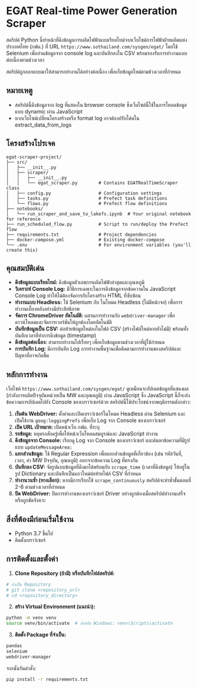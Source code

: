 # EGAT Real-time Power Generation Scraper

สคริปต์ Python นี้ทำหน้าที่ดึงข้อมูลการผลิตไฟฟ้าแบบเรียลไทม์จากเว็บไซต์การไฟฟ้าฝ่ายผลิตแห่งประเทศไทย (กฟผ.) ที่ URL `https://www.sothailand.com/sysgen/egat/` โดยใช้ Selenium เพื่ออ่านข้อมูลจาก console log และบันทึกลงใน CSV พร้อมรองรับการทำงานแบบต่อเนื่องตามช่วงเวลา 

สคริปต์ถูกออกแบบมาให้สามารถทำงานได้อย่างต่อเนื่อง เพื่อเก็บข้อมูลใหม่ตามช่วงเวลาที่กำหนด

## หมายเหตู
* สคริปต์นี้ดึงข้อมูลจาก log ที่แสดงใน browser console ซึ่งเว็บไซต์นี้ใช้ในการโหลดข้อมูลแบบ dynamic ผ่าน  JavaScript
* หากเว็บไซต์เปลี่ยนโครงสร้างหรือ format log อาจต้องปรับโค้ดใน extract_data_from_logs


## โครงสร้างโปรเจค

```
egat-scraper-project/
├── src/
│   ├── __init__.py
│   ├── scraper/
│   │   ├── __init__.py
│   │   └── egat_scraper.py        # Contains EGATRealTimeScraper class
│   ├── config.py                  # Configuration settings
│   ├── tasks.py                   # Prefect task definitions
│   └── flows.py                   # Prefect flow definitions
├── notebooks/
│   └── run_scraper_and_save_to_lakefs.ipynb  # Your original notebook for reference
├── run_scheduled_flow.py          # Script to run/deploy the Prefect flow
├── requirements.txt               # Project dependencies
├── docker-compose.yml             # Existing docker-compose
└── .env                           # For environment variables (you'll create this)
```

## คุณสมบัติเด่น

* **ดึงข้อมูลแบบเรียลไทม์:** ดึงข้อมูลตัวเลขการผลิตไฟฟ้าล่าสุดและอุณหภูมิ
* **วิเคราะห์ Console Log:** มีวิธีการเฉพาะในการดึงข้อมูลจากข้อความใน JavaScript Console Log ทำให้ไม่ต้องจัดการกับโครงสร้าง HTML ที่ซับซ้อน
* **ทำงานแบบ Headless:** ใช้ Selenium กับ  ในโหมด Headless (ไม่มีหน้าจอ) เพื่อการทำงานเบื้องหลังอย่างมีประสิทธิภาพ
* **จัดการ ChromeDriver อัตโนมัติ:** ผสานการทำงานกับ `webdriver-manager` เพื่อดาวน์โหลดและจัดการเวอร์ชันให้ถูกต้องโดยอัตโนมัติ
* **บันทึกข้อมูลเป็น CSV:** ต่อท้ายข้อมูลใหม่ลงในไฟล์ CSV (สร้างไฟล์ใหม่หากยังไม่มี) พร้อมทั้งบันทึกเวลาที่ทำการดึงข้อมูล (timestamp)
* **ดึงข้อมูลต่อเนื่อง:** สามารถทำงานไปเรื่อยๆ เพื่อเก็บข้อมูลตามช่วงเวลาที่ผู้ใช้กำหนด
* **การบันทึก Log:** มีการบันทึก Log การทำงานพื้นฐานเพื่อติดตามการทำงานของสคริปต์และปัญหาที่อาจเกิดขึ้น

## หลักการทำงาน

เว็บไซต์ `https://www.sothailand.com/sysgen/egat/` ดูเหมือนจะอัปเดตข้อมูลที่แสดงผล (กำลังการผลิตปัจจุบันหน่วยเป็น MW และอุณหภูมิ) ผ่าน JavaScript ซึ่ง JavaScript นี้ก็จะส่งข้อความการอัปเดตไปยัง Console ของเบราว์เซอร์ด้วย สคริปต์นี้ใช้ประโยชน์จากพฤติกรรมดังกล่าว:

1. **เริ่มต้น WebDriver:** ตั้งค่าและเปิดเบราว์เซอร์ในโหมด Headless ผ่าน Selenium และเปิดใช้งาน `goog:loggingPrefs` เพื่อเก็บ Log จาก Console ของเบราว์เซอร์
2. **เปิด URL เป้าหมาย:** เปิดหน้าเว็บ กฟผ. ที่ระบุ
3. **รอข้อมูล:** หยุดรอสักครู่เพื่อให้หน้าเว็บโหลดสมบูรณ์และ JavaScript ทำงาน
4. **ดึงข้อมูลจาก Console:** เรียกดู Log จาก Console ของเบราว์เซอร์ และค้นหาข้อความที่มีรูปแบบ `updateMessageArea:`
5. **แยกส่วนข้อมูล:** ใช้ Regular Expression เพื่อแยกส่วนข้อมูลที่เกี่ยวข้อง (เช่น รหัสวันที่, เวลา, ค่า MW ปัจจุบัน, อุณหภูมิ) ออกจากข้อความ Log ที่ตรงกัน
6. **บันทึกลง CSV:** จัดรูปแบบข้อมูลที่ดึงมาได้พร้อมกับ `scrape_time` (เวลาที่ดึงข้อมูล) ให้อยู่ในรูป Dictionary และบันทึกเป็นแถวใหม่ต่อท้ายไฟล์ CSV ที่กำหนด
7. **ทำงานวนซ้ำ (ทางเลือก):** หากมีการเรียกใช้ `scrape_continuously` สคริปต์จะทำซ้ำขั้นตอนที่ 2-6 ตามช่วงเวลาที่กำหนด
8. **ปิด WebDriver:** ปิดการทำงานของเบราว์เซอร์ Driver อย่างถูกต้องเมื่อสคริปต์ทำงานเสร็จหรือถูกขัดจังหวะ

## สิ่งที่ต้องมีก่อนเริ่มใช้งาน

* Python 3.7 ขึ้นไป
* ติดตั้งเบราว์เซอร์

## การติดตั้งและตั้งค่า

1. **Clone Repository (ถ้ามี) หรือบันทึกไฟล์สคริปต์:**
```bash
# ถ้าเป็น Repository
# git clone <repository_url>
# cd <repository_directory>
```

2. **สร้าง Virtual Environment (แนะนำ):**
```bash
python -m venv venv
source venv/bin/activate  # สำหรับ Windows: venv\Scripts\activate
```

3. **ติดตั้ง Package ที่จำเป็น:**
```txt
pandas
selenium
webdriver-manager
```

จากนั้นรันคำสั่ง:
```bash
pip install -r requirements.txt
```